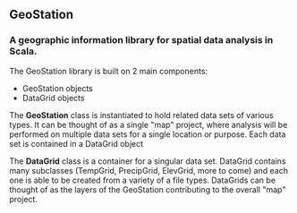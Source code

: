 ## GeoStation ##

### A geographic information library for spatial data analysis in Scala. ###

The GeoStation library is built on 2 main components:
- GeoStation objects
- DataGrid objects

The **GeoStation** class is instantiated to hold related data sets of various types. It can be thought of as a single "map" project, where analysis will be performed on multiple data sets for a single location or purpose. Each data set is contained in a DataGrid object

The **DataGrid** class is a container for a singular data set. DataGrid contains many subclasses (TempGrid, PrecipGrid, ElevGrid, more to come) and each one is able to be created from a variety of a file types. DataGrids can be thought of as the layers of the GeoStation contributing to the overall "map" project.

